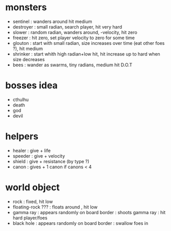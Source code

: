 # monsters
- sentinel : wanders around hit medium
- destroyer : small radian, search player, hit very hard
- slower : random radian, wanders around,  -velocity, hit zero
- freezer  : hit zero, set player velocity to zero for some time
- glouton : start with small radian, size increases over time (eat other foes ?), hit medium
- shrinker : start whith high radian+low hit, hit increase up to hard when size decreases
- bees : wander as swarms, tiny radians, medium hit D.O.T

# bosses idea
- cthulhu
- death 
- god
- devil

# helpers
- healer : give + life
- speeder : give + velocity
- shield : give + resistance (by type ?)
- canon : gives + 1 canon if canons < 4

# world object
- rock : fixed, hit low
- floating-rock ??? : floats around , hit low
- gamma ray : appears randomly on board border : shoots gamma ray : hit hard player/foes
- black hole : appears randomly on board border : swallow foes in
